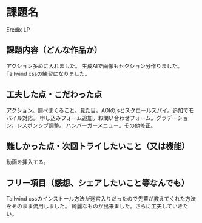 # 課題名
Eredix LP

## 課題内容（どんな作品か）
アクション多めに入れました。
生成AIで画像もセクション分作りました。
Tailwind cssの練習になりました。

## 工夫した点・こだわった点
アクション。調べまくること。見た目。AOIのjsとスクロールスパイ。追加でモバイル対応。
申し込みフォーム追加。お問い合わせフォーム。グラデーション。レスポンシブ調整。
ハンバーガーメニュー。その他修正。

## 難しかった点・次回トライしたいこと（又は機能）
動画を挿入する。

## フリー項目（感想、シェアしたいこと等なんでも）
Tailwind cssのインストール方法が迷宮入りだったので先輩が教えてくれた方法をそのまま流用しました。
綺麗なものが出来ました。さらに工夫していきたい。